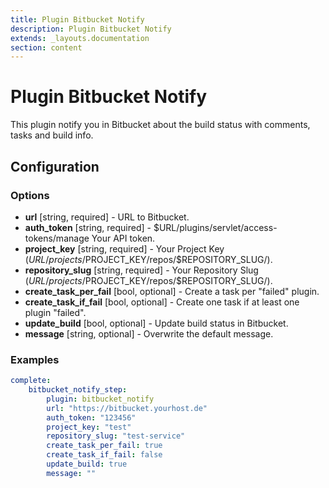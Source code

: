 ```yaml
---
title: Plugin Bitbucket Notify
description: Plugin Bitbucket Notify
extends: _layouts.documentation
section: content
---
```


Plugin Bitbucket Notify
=======================

This plugin notify you in Bitbucket about the build status with comments, tasks and build info.

Configuration
-------------

### Options

* **url** [string, required] - URL to Bitbucket.
* **auth_token** [string, required] - $URL/plugins/servlet/access-tokens/manage Your API token.
* **project_key** [string, required] - Your Project Key ($URL/projects/$PROJECT_KEY/repos/$REPOSITORY_SLUG/).
* **repository_slug** [string, required] - Your Repository Slug ($URL/projects/$PROJECT_KEY/repos/$REPOSITORY_SLUG/).
* **create_task_per_fail** [bool, optional] - Create a task per "failed" plugin.
* **create_task_if_fail** [bool, optional] - Create one task if at least one plugin "failed".
* **update_build** [bool, optional] - Update build status in Bitbucket.
* **message** [string, optional] - Overwrite the default message.

### Examples

```yml
complete:
    bitbucket_notify_step:
        plugin: bitbucket_notify
        url: "https://bitbucket.yourhost.de"
        auth_token: "123456"
        project_key: "test"
        repository_slug: "test-service"
        create_task_per_fail: true
        create_task_if_fail: false
        update_build: true
        message: ""
```
